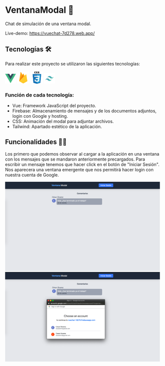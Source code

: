# VentanaModal 💬

Chat de simulación de una ventana modal.

Live-demo: https://vuechat-7d278.web.app/


## Tecnologías 🛠️
Para realizar este proyecto se utilizaron las siguientes tecnologías:
<br> <br>
<code><img height="35" src="https://raw.githubusercontent.com/github/explore/80688e429a7d4ef2fca1e82350fe8e3517d3494d/topics/vue/vue.png"></code>
<code><img height="40" src="https://raw.githubusercontent.com/github/explore/80688e429a7d4ef2fca1e82350fe8e3517d3494d/topics/firebase/firebase.png"></code>
<code><img height="40" src="https://raw.githubusercontent.com/github/explore/80688e429a7d4ef2fca1e82350fe8e3517d3494d/topics/css/css.png"></code>
<code><img height="35" src="https://raw.githubusercontent.com/github/explore/80688e429a7d4ef2fca1e82350fe8e3517d3494d/topics/tailwind/tailwind.png"></code>

### Función de cada tecnología:
- Vue: Framework JavaScript del proyecto.
- Firebase: Almacenamiento de mensajes y de los documentos adjuntos, login con Google y hosting.
- CSS: Animación del modal para adjuntar archivos.
- Tailwind: Apartado estético de la aplicación.

## Funcionalidades 👨‍💻

Los primero que podemos observar al cargar a la aplicación en una ventana con los mensajes que se mandaron anteriormente precargados. Para escribir un mensaje tenemos que hacer click en el botón de "Iniciar Sesión". Nos aparecera una ventana emergente que nos permitirá hacer login con nuestra cuenta de Google.

![captura 1](https://github.com/cesaralvrz/VentanaModal/blob/main/assets/ss1.png)
![captura 2](https://github.com/cesaralvrz/VentanaModal/blob/main/assets/ss2.png)
